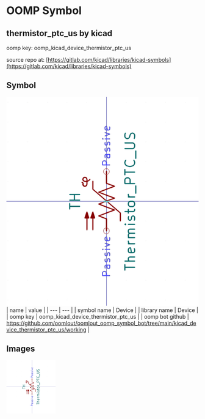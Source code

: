 # OOMP Symbol  
## thermistor_ptc_us  by kicad  
  
oomp key: oomp_kicad_device_thermistor_ptc_us  
  
source repo at: [https://gitlab.com/kicad/libraries/kicad-symbols](https://gitlab.com/kicad/libraries/kicad-symbols)  
## Symbol  
  
[![working.png](working_600.png)](working.png)  
| name | value | 
| --- | --- | 
| symbol name | Device | 
| library name | Device | 
| oomp key | oomp_kicad_device_thermistor_ptc_us | 
| oomp bot github | https://github.com/oomlout/oomlout_oomp_symbol_bot/tree/main/kicad_device_thermistor_ptc_us/working | 
## Images  
  
[![working.png](working_140.png)](working.png)  
